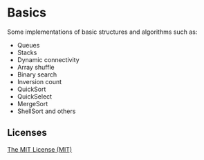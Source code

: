 ﻿# Basics
Some implementations of basic structures and algorithms such as:
* Queues
* Stacks
* Dynamic connectivity
* Array shuffle
* Binary search
* Inversion count
* QuickSort
* QuickSelect
* MergeSort
* ShellSort and others

## Licenses
[The MIT License (MIT)](https://github.com/MSayfullin/Basics/blob/master/LICENSE)
